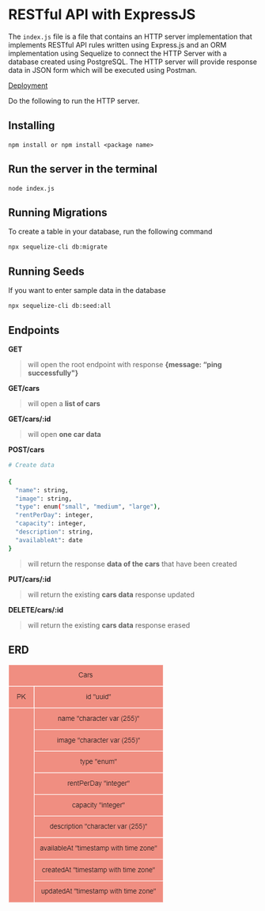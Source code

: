 # RESTful  API with ExpressJS
The `index.js` file is a file that contains an HTTP server implementation that implements RESTful API rules written using Express.js and an ORM implementation using Sequelize to connect the HTTP Server with a database created using PostgreSQL. The HTTP server will provide response data in JSON form which will be executed using Postman.

[Deployment](http://deployment-task-2-production.up.railway.app)

Do the following to run the HTTP server.

## Installing
```
npm install or npm install <package name>
```

## Run the server in the terminal
```
node index.js
```

## Running Migrations
To create a table in your database, run the following command
```
npx sequelize-cli db:migrate
```

## Running Seeds
If you want to enter sample data in the database
```
npx sequelize-cli db:seed:all
```

## Endpoints

**GET**
> will open the root endpoint with response **{message: “ping successfully"}**

**GET/cars**
> will open a **list of cars**

**GET/cars/:id**
> will open **one car data**

**POST/cars**
```bash
# Create data

{
  "name": string,
  "image": string,
  "type": enum("small", "medium", "large"),
  "rentPerDay": integer,
  "capacity": integer,
  "description": string,
  "availableAt": date
}
```
> will return the response **data of the cars** that have been created

**PUT/cars/:id**
> will return the existing **cars data** response updated

**DELETE/cars/:id**
> will return the existing **cars data** response erased

## ERD

![car_rental_db.png](./car_rental_db.png)
